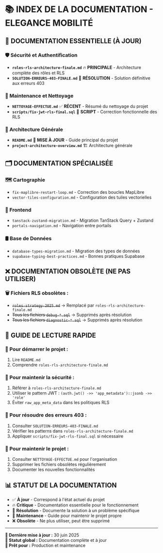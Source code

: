 # 📚 INDEX DE LA DOCUMENTATION - ELEGANCE MOBILITÉ

## 🎯 **DOCUMENTATION ESSENTIELLE (À JOUR)**

### **🛡️ Sécurité et Authentification**
- **`roles-rls-architecture-finale.md`** 🔥 **PRINCIPALE** - Architecture complète des rôles et RLS
- **`SOLUTION-ERREURS-403-FINALE.md`** 🎯 **RÉSOLUTION** - Solution définitive aux erreurs 403

### **🧹 Maintenance et Nettoyage**
- **`NETTOYAGE-EFFECTUE.md`** ✅ **RÉCENT** - Résumé du nettoyage du projet
- **`scripts/fix-jwt-rls-final.sql`** 🔧 **SCRIPT** - Correction fonctionnelle des RLS

### **📁 Architecture Générale**
- **`README.md`** 📖 **MISE À JOUR** - Guide principal du projet
- **`project-architecture-overview.md`** 🏗️ Architecture générale

## 🗂️ **DOCUMENTATION SPÉCIALISÉE**

### **🗺️ Cartographie**
- `fix-maplibre-restart-loop.md` - Correction des boucles MapLibre
- `vector-tiles-configuration.md` - Configuration des tuiles vectorielles

### **📱 Frontend**
- `tanstack-zustand-migration.md` - Migration TanStack Query + Zustand
- `portals-navigation.md` - Navigation entre portails

### **🛢️ Base de Données**
- `database-types-migration.md` - Migration des types de données
- `supabase-typing-best-practices.md` - Bonnes pratiques Supabase

## ❌ **DOCUMENTATION OBSOLÈTE (NE PAS UTILISER)**

### **🗑️ Fichiers RLS obsolètes :**
- ~~`roles-strategy-2025.md`~~ → Remplacé par `roles-rls-architecture-finale.md`
- ~~Tous les fichiers `debug-*.sql`~~ → Supprimés après résolution
- ~~Tous les fichiers `diagnostic-*.sql`~~ → Supprimés après résolution

## 🎯 **GUIDE DE LECTURE RAPIDE**

### **🚀 Pour démarrer le projet :**
1. Lire `README.md`
2. Comprendre `roles-rls-architecture-finale.md`

### **🔧 Pour maintenir la sécurité :**
1. Référer à `roles-rls-architecture-finale.md`
2. Utiliser le pattern JWT : `(auth.jwt() ->> 'app_metadata')::jsonb ->> 'role'`
3. Éviter `raw_app_meta_data` dans les politiques RLS

### **🐛 Pour résoudre des erreurs 403 :**
1. Consulter `SOLUTION-ERREURS-403-FINALE.md`
2. Vérifier les patterns dans `roles-rls-architecture-finale.md`
3. Appliquer `scripts/fix-jwt-rls-final.sql` si nécessaire

### **🧹 Pour maintenir le projet :**
1. Consulter `NETTOYAGE-EFFECTUE.md` pour l'organisation
2. Supprimer les fichiers obsolètes régulièrement
3. Documenter les nouvelles fonctionnalités

## 📊 **STATUT DE LA DOCUMENTATION**

- ✅ **À jour** - Correspond à l'état actuel du projet
- 🔥 **Critique** - Documentation essentielle pour le fonctionnement
- 🎯 **Résolution** - Documente la solution à un problème spécifique
- 🧹 **Maintenance** - Guide pour maintenir le projet propre
- ❌ **Obsolète** - Ne plus utiliser, peut être supprimé

---

**📅 Dernière mise à jour :** 30 juin 2025  
**🎯 Statut global :** Documentation complète et à jour  
**🚀 Prêt pour :** Production et maintenance
